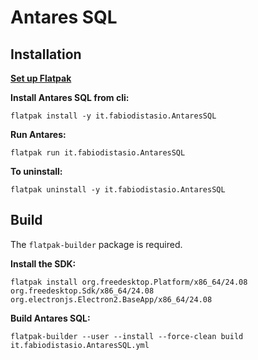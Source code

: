 # Antares SQL

## Installation

[**Set up Flatpak**](https://www.flatpak.org/setup/)

**Install Antares SQL from cli:**

```shell
flatpak install -y it.fabiodistasio.AntaresSQL
```

**Run Antares:**

```shell
flatpak run it.fabiodistasio.AntaresSQL
```

**To uninstall:**

```shell
flatpak uninstall -y it.fabiodistasio.AntaresSQL
```

## Build

The `flatpak-builder` package is required.

**Install the SDK:**

```shell
flatpak install org.freedesktop.Platform/x86_64/24.08 org.freedesktop.Sdk/x86_64/24.08 org.electronjs.Electron2.BaseApp/x86_64/24.08
```

**Build Antares SQL:**

```shell
flatpak-builder --user --install --force-clean build it.fabiodistasio.AntaresSQL.yml
```
